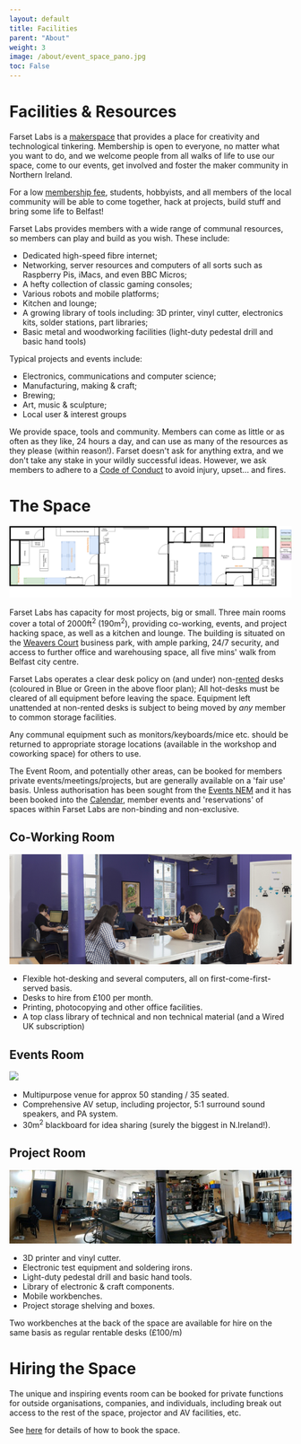 ```yaml
---
layout: default
title: Facilities
parent: "About"
weight: 3
image: /about/event_space_pano.jpg
toc: False
---
```

# Facilities & Resources

Farset Labs is a [makerspace](https://en.wikipedia.org/wiki/Hackerspace) that
provides a place for creativity and technological tinkering. Membership is open to
everyone, no matter what you want to do, and we welcome people from all walks
of life to use our space, come to our events, get involved and foster the maker community in Northern Ireland.

For a low [membership fee](/membership/index.html), students, hobbyists, and all members of the local community will be able to come together, hack at projects, build stuff and bring some life to Belfast!

Farset Labs provides members with a wide range of communal resources, so members can play and build as you wish. These include:

  * Dedicated high-speed fibre internet;
  * Networking, server resources and computers of all sorts such as Raspberry Pis, iMacs, and even BBC Micros;
  * A hefty collection of classic gaming consoles;
  * Various robots and mobile platforms;
  * Kitchen and lounge; 
  * A growing library of tools including: 3D printer, vinyl cutter, electronics kits, solder stations, part libraries;
  * Basic metal and woodworking facilities (light-duty pedestal drill and basic hand tools)

Typical projects and events include:

  * Electronics, communications and computer science;
  * Manufacturing, making & craft;
  * Brewing;
  * Art, music & sculpture;
  * Local user & interest groups

We provide space, tools and community. Members can come as little or as often as they like, 24 hours a day, and can use as many of the resources as they please (within reason!). Farset doesn't ask for anything extra, and we don't take any stake in your wildly successful ideas. However, we ask members to adhere to a [Code of Conduct](/about/code_of_conduct.html) to avoid injury, upset... and fires.


# The Space

[![](/about/floor_plan.png)](/about/floor_plan.png)

Farset Labs has capacity for most projects, big or small. Three main rooms cover a total of 2000ft<sup>2</sup> (190m<sup>2</sup>), providing co-working, events, and project hacking space, as well as a kitchen and lounge. The building is situated on the [Weavers Court](http://www.weaverscourt.com/) business park, with ample parking, 24/7 security, and access to further office and warehousing space, all five mins' walk from Belfast city centre.

Farset Labs operates a clear desk policy on (and under) non-[rented](/membership/index#deskrental) desks (coloured in Blue or Green in the above floor plan); All hot-desks must be cleared of all equipment before leaving the space. 
Equipment left unattended at non-rented desks is subject to being moved by *any* member to common storage facilities.

Any communal equipment such as monitors/keyboards/mice etc. should be returned to appropriate storage locations (available in the workshop and coworking space) for others to use.

The Event Room, and potentially other areas, can be booked for members private events/meetings/projects, but are generally
available on a 'fair use' basis.
Unless authorisation has been sought from the [Events NEM](/about/index.html) and it has been booked into the [Calendar](/events/index.html), member events and 'reservations' of spaces within Farset Labs are non-binding and non-exclusive.

## Co-Working Room

![](/about/Coworking_pano_800.jpg)

  * Flexible hot-desking and several computers, all on first-come-first-served basis.
  * Desks to hire from £100 per month.
  * Printing, photocopying and other office facilities.
  * A top class library of technical and non technical material (and a Wired UK subscription)

## Events Room

![](/about/event_space_pano.jpg)

  * Multipurpose venue for approx 50 standing / 35 seated. 
  * Comprehensive AV setup, including projector, 5:1 surround sound speakers, and PA system.
  * 30m<sup>2</sup> blackboard for idea sharing (surely the biggest in N.Ireland!).

## Project Room
![](/about/workshop.jpg)

  * 3D printer and vinyl cutter.
  * Electronic test equipment and soldering irons.
  * Light-duty pedestal drill and basic hand tools.
  * Library of electronic & craft components.
  * Mobile workbenches.
  * Project storage shelving and boxes.

Two workbenches at the back of the space are available for hire on the same basis as regular rentable desks (£100/m)

# Hiring the Space

The unique and inspiring events room can be booked for private functions for outside organisations, companies, and individuals, including break out access to the rest of the space, projector and AV facilities, etc. 

See [here](/events/how-to-start-a-class.html) for details of how to book the space.

